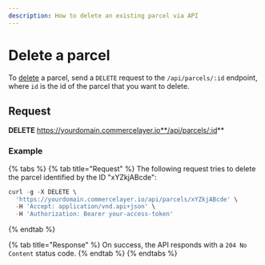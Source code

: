 ```yaml
---
description: How to delete an existing parcel via API
---
```


# Delete a parcel

To [delete](https://docs.commercelayer.io/developers/deleting-resources) a parcel, send a `DELETE` request to the `/api/parcels/:id` endpoint, where `id` is the id of the parcel that you want to delete.

## Request

**DELETE** https://yourdomain.commercelayer.io**/api/parcels/:id**

### Example

{% tabs %}
{% tab title="Request" %}
The following request tries to delete the parcel identified by the ID "xYZkjABcde":

```javascript
curl -g -X DELETE \
  'https://yourdomain.commercelayer.io/api/parcels/xYZkjABcde' \
  -H 'Accept: application/vnd.api+json' \
  -H 'Authorization: Bearer your-access-token'
```
{% endtab %}

{% tab title="Response" %}
On success, the API responds with a `204 No Content` status code.
{% endtab %}
{% endtabs %}
